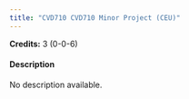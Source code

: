 ```yaml
---
title: "CVD710 CVD710 Minor Project (CEU)"
---
```

**Credits:** 3 (0-0-6)

#### Description
No description available.